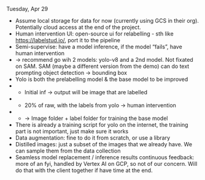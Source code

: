 Tuesday, Apr 29

- Assume local storage for data for now (currently using GCS in their org). Potentially cloud access at the end of the project.
- Human intervention UI: open-source ui for relabelling - sth like https://labelstud.io/, port it to the pipeline
- Semi-supervise: have a model inference, if the model “fails”, have human intervention
- -> recommend go wih 2 models: yolo-v8 and a 2nd model. Not fixated on SAM. SAM (maybe a different version from the demo) can do text prompting object detection -> bounding box
- Yolo is both the prelabelling model & the base model to be improved
- - Initial inf -> output will be image that are labelled
- - 20% of raw, with the labels from yolo -> human intervention
- - -> Image folder + label folder for training the base model
- There is already a training script for yolo on the internet, the training part is not important, just make sure it works
- Data augmentation: fine to do it from scratch, or use a library
- Distilled images: just a subset of the images that we already have. We can sample them from the data collection
- Seamless model replacement / inference results continuous feedback: more of an fyi, handled by Vertex AI on GCP, so not of our concern. Will do that with the client together if have time at the end.